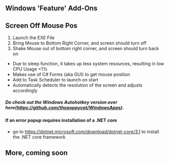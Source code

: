 ## Windows 'Feature' Add-Ons


## Screen Off Mouse Pos
1. Launch the EXE File
2. Bring Mouse to Bottom Right Corner, and screen should turn off
3. Shake Mouse out of bottom right corner, and screen should turn back on


- Due to sleep function, it takes up less system resources, resulting in low CPU Usage <1%
- Makes use of C# Forms (aka GUI) to get mouse position
- Add to Task Scheduler to launch on start
- Automatically detects the resolution of the screen and adjusts accordingly

##### Do check out the Windows Autohotkey version over here(https://github.com/thepoppycat/WindowsApps).

#### If an error popup requires installation of a .NET core 


- go to https://dotnet.microsoft.com/download/dotnet-core/3.1 to install the .NET core framework

## More, coming soon